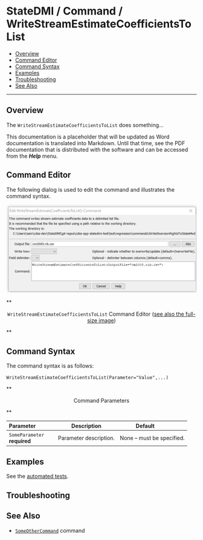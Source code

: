 # StateDMI / Command / WriteStreamEstimateCoefficientsToList #

* [Overview](#overview)
* [Command Editor](#command-editor)
* [Command Syntax](#command-syntax)
* [Examples](#examples)
* [Troubleshooting](#troubleshooting)
* [See Also](#see-also)

-------------------------

## Overview ##

The `WriteStreamEstimateCoefficientsToList` does something...

This documentation is a placeholder that will be updated as Word documentation is translated into Markdown.
Until that time, see the PDF documentation that is distributed with the software and can be accessed
from the ***Help*** menu.

## Command Editor ##

The following dialog is used to edit the command and illustrates the command syntax.

![WriteStreamEstimateCoefficientsToList](WriteStreamEstimateCoefficientsToList.png)

**<p style="text-align: center;">
`WriteStreamEstimateCoefficientsToList` Command Editor (<a href="../WriteStreamEstimateCoefficientsToList.png">see also the full-size image</a>)
</p>**

## Command Syntax ##

The command syntax is as follows:

```text
WriteStreamEstimateCoefficientsToList(Parameter="Value",...)
```
**<p style="text-align: center;">
Command Parameters
</p>**

| **Parameter**&nbsp;&nbsp;&nbsp;&nbsp;&nbsp;&nbsp;&nbsp;&nbsp;&nbsp;&nbsp;&nbsp;&nbsp; | **Description** | **Default**&nbsp;&nbsp;&nbsp;&nbsp;&nbsp;&nbsp;&nbsp;&nbsp;&nbsp;&nbsp; |
| --------------|-----------------|----------------- |
|`SomeParameter`<br>**required**|Parameter description.|None – must be specified.|

## Examples ##

See the [automated tests](https://github.com/OpenWaterFoundation/cdss-app-statedmi-main/tree/master/test/regression/commands/WriteStreamEstimateCoefficientsToList).

## Troubleshooting ##

## See Also ##

* [`SomeOtherCommand`](../SomeOtherCommand/SomeOtherCommand) command
